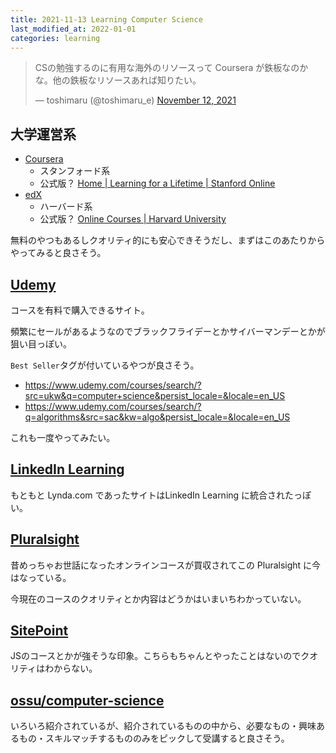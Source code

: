 ```yaml
---
title: 2021-11-13 Learning Computer Science
last_modified_at: 2022-01-01
categories: learning
---
```


<blockquote class="twitter-tweet"><p lang="ja" dir="ltr">CSの勉強するのに有用な海外のリソースって Coursera が鉄板なのかな。他の鉄板なリソースあれば知りたい。</p>&mdash; toshimaru (@toshimaru_e) <a href="https://twitter.com/toshimaru_e/status/1459092158980362242?ref_src=twsrc%5Etfw">November 12, 2021</a></blockquote> <script async src="https://platform.twitter.com/widgets.js" charset="utf-8"></script>

## 大学運営系

- [Coursera](https://ja.coursera.org/)
	+ スタンフォード系
	+ 公式版？ [Home \| Learning for a Lifetime \| Stanford Online](https://online.stanford.edu/)
- [edX](https://www.edx.org/)
	+ ハーバード系
	+ 公式版？ [Online Courses \| Harvard University](https://online-learning.harvard.edu/)

無料のやつもあるしクオリティ的にも安心できそうだし、まずはこのあたりからやってみると良さそう。

## [Udemy](https://www.udemy.com/)

コースを有料で購入できるサイト。

頻繁にセールがあるようなのでブラックフライデーとかサイバーマンデーとかが狙い目っぽい。

`Best Seller`タグが付いているやつが良さそう。

- <https://www.udemy.com/courses/search/?src=ukw&q=computer+science&persist_locale=&locale=en_US>
- <https://www.udemy.com/courses/search/?q=algorithms&src=sac&kw=algo&persist_locale=&locale=en_US>

これも一度やってみたい。

## [LinkedIn Learning](https://www.linkedin.com/learning)

もともと Lynda.com であったサイトはLinkedIn Learning に統合されたっぽい。

## [Pluralsight](https://www.pluralsight.com/)

昔めっちゃお世話になったオンラインコースが買収されてこの Pluralsight に今はなっている。

今現在のコースのクオリティとか内容はどうかはいまいちわかっていない。

## [SitePoint](https://www.sitepoint.com/)

JSのコースとかが強そうな印象。こちらもちゃんとやったことはないのでクオリティはわからない。

## [ossu/computer-science](https://github.com/ossu/computer-science#prerequisites)

いろいろ紹介されているが、紹介されているものの中から、必要なもの・興味あるもの・スキルマッチするもののみをピックして受講すると良さそう。
